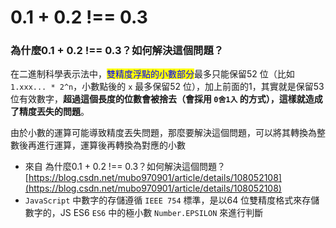 # 0.1 + 0.2 !== 0.3



### 為什麼0.1 + 0.2 !== 0.3？如何解決這個問題？

在二進制科學表示法中，<mark style="color:blue;">雙精度浮點的小數部分</mark>最多只能保留52 位（比如 `1.xxx... * 2^n`，小數點後的 `x` 最多保留52 位），加上前面的1，其實就是保留53 位有效數字，**超過這個長度的位數會被捨去（會採用 `0舍1入` 的方式），這樣就造成了精度丟失的問題**。

由於小數的運算可能導致精度丟失問題，那麼要解決這個問題，可以將其轉換為整數後再進行運算，運算後再轉換為對應的小數



* 來自 為什麼0.1 + 0.2 !== 0.3？如何解決這個問題？[https://blog.csdn.net/mubo970901/article/details/108052108](https://blog.csdn.net/mubo970901/article/details/108052108)
* `JavaScript` 中數字的存儲遵循 `IEEE 754` 標準，是以64 位雙精度格式來存儲數字的，JS ES6 `ES6` 中的極小數 `Number.EPSILON` 來進行判斷
